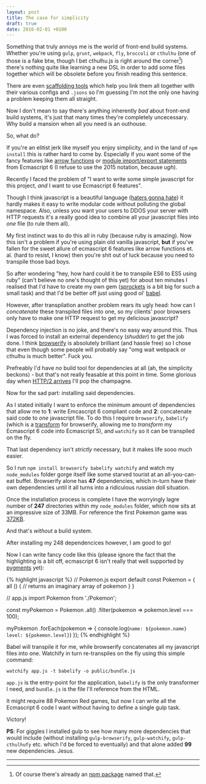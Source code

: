 ```yaml
---
layout: post
title: The case for simplicity
draft: true
date: 2016-02-01 +0100
---
```


Something that truly annoys me is the world of front-end build systems.
Whether you're using `gulp`, `grunt`, `webpack`, `fly`, `broccoli` or `cthulhu` (one of those is a fake
btw, though I bet cthulhu.js is right around the corner[^1]) there's nothing
quite like learning a new DSL in order to add some files together which
will be obsolete before you finish reading this sentence.

There are even [scaffolding tools](http://yeoman.io) which help you link them all together
with their various configs and `.jsons` so I'm guessing I'm not the only one
having a problem keeping them all straight. 

Now I don't mean to say there's anything inherently *bad* about front-end
build systems, it's just that many times they're completely uncecessary. Why build
a mansion when all you need is an outhouse.

So, what do?

If you're an elitist jerk like myself you enjoy simplicity, and in the land of 
`npm install` this is rather hard to come by. Especially if you want some of the
fancy features like [arrow functions](http://exploringjs.com/es6/ch_arrow-functions.html) or [module import/export statements](http://exploringjs.com/es6/ch_modules.html) from
Ecmascript 6 (I refuse to use the 2015 notation, because *ugh*).

Recently I faced the problem of "I want to write some simple javascript for this
project, *and* I want to use Ecmascript 6 features". 

Though I think javascript is a beautiful language ([haters gonna hate](http://giphy.com/gifs/dancing-happy-new-girl-74Mdfuy08qylO/tile)) it
hardly makes it easy to write modular code without polluting the global namespace.
Also, unless you want your users to DDOS your server with HTTP
requests it's a really good idea to combine all your javascript files into *one* 
file (to rule them all).

My first instinct was to do this all in ruby (because ruby is amazing). Now this
isn't a problem if you're using plain old vanilla javascript, **but** if you've 
fallen for the sweet allure of ecmascript 6 features like arrow functions et. al.
(hard to resist, I know) then you're shit out of luck because you need 
to transpile those bad boys.

So after wondering "hey, how hard could it be to transpile ES6 to ES5 using ruby"
(can't believe no one's thought of this yet) for about ten minutes I 
realised that I'd have to create my own gem ([sprockets](https://github.com/rails/sprockets) is a bit big for such
a small task) and that I'd be better off just using good ol' [babel]().

However, after transpilation another problem rears its ugly head: how can I 
*concatenate* these transpiled files into one, so my clients' poor browsers only 
have to make one HTTP request to get my delicious javascript?

Dependency injection is no joke, and there's no easy way around this. Thus I was
forced to install an external dependency (*shudder*) to get the job done.
I think [browserify]() is absolutely brilliant (and hassle free) so I chose that
even though some people will probably say "omg wait webpack or cthulhu is 
much better". Fuck you. 

Prefreably I'd have *no* build tool for dependencies at all (ah, the simplicity
beckons) - but that's not really feasable at this point in time. Some glorious 
day when [HTTP/2 arrives]() I'll pop the champagne.

Now for the sad part: installing said dependencies. 

As I stated initially I want to enforce the minimum amount of dependencies
that allow me to **1**: write Emcascript 6 compliant code and **2**: concatenate said
code to *one* javascript file. To do this I require `browserify`, `babelify` 
(which is a [transform]() for browserify, allowing me to *transform* my 
Ecmascript 6 code into Ecmascript 5), and `watchify` so it can be transpiled
on the fly.

That last dependency isn't *strictly* necessary, but it makes life sooo much
easier.

So I run `npm install browserify babelify watchify` and watch my `node_modules`
folder gorge itself like some starved tourist at an all-you-can-eat buffet. 
Browserify alone has **47** dependencies, which in-turn have their own 
dependencies until it all turns into a ridiculous russian doll situation.

Once the installation process is complete I have the worryingly lagre number of
**247** directories within my `node_modules` folder, which now sits at an
impressive size of 33MB. For reference the first Pokemon game was [372KB]().

And that's *without* a build system.

After installing my 248 dependencices however, I am good to go!

Now I can write fancy code like this (please ignore the fact that the 
highlighting is a bit off, ecmascript 6 isn't really that well 
supported by [pygments]() yet):

{% highlight javascript %}
// Pokemon.js
export default const Pokemon = {
  all () {
    // returns an imaginary array of pokemon
  }
}

// app.js
import Pokemon from './Pokemon';

const myPokemon = Pokemon
    .all() 
    .filter(pokemon => pokemon.level === 100);

myPokemon
  .forEach(pokemon => {
    console.log(`name: ${pokemon.name} level: ${pokemon.level}`)
  });
{% endhighlight %}

Babel will transpile it for me, while browserify concatenates all
my javascript files into one. Watchify in turn re-transpiles on the fly
using this simple command:

`watchify app.js -t babelify -o public/bundle.js`

`app.js` is the entry-point for the application, `babelify` is the
only transformer I need, and `bundle.js` is the file I'll reference
from the HTML.

It might require 88 Pokemon Red games, but now I can write all the
Ecmascript 6 code I want without having to define a single gulp task. 

Victory!

**PS**: For giggles I installed gulp to see how many more dependencies
that would include (without installing `gulp-browserify`, 
`gulp-watchify`, `gulp-cthulhufy` etc. which I'd be forced to 
eventually) and that alone added **99** new dependencies. Jesus.

---

[^1]: Of course there's already an [npm package](https://www.npmjs.com/package/cthulhu) named that.
